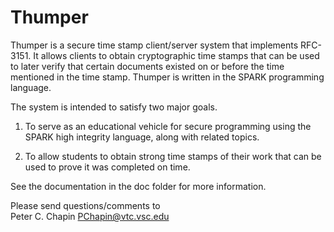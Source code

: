 Thumper
=======

Thumper is a secure time stamp client/server system that implements RFC-3151. It allows clients
to obtain cryptographic time stamps that can be used to later verify that certain documents
existed on or before the time mentioned in the time stamp. Thumper is written in the SPARK
programming language.

The system is intended to satisfy two major goals.

1. To serve as an educational vehicle for secure programming using the SPARK high integrity
   language, along with related topics.

2. To allow students to obtain strong time stamps of their work that can be used to prove it was
   completed on time.

See the documentation in the doc folder for more information.

Please send questions/comments to  
Peter C. Chapin <PChapin@vtc.vsc.edu>
